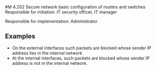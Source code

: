 #M 4.202 Secure network basic configuration of routers and switches
Responsible for initiation: IT security officer, IT manager

Responsible for implementation: Administrator



## Examples 
* On the external interfaces such packets are blocked whose sender IP address lies in the internal network
* At the internal interfaces, such packets are blocked whose sender IP address is not in the internal network.




